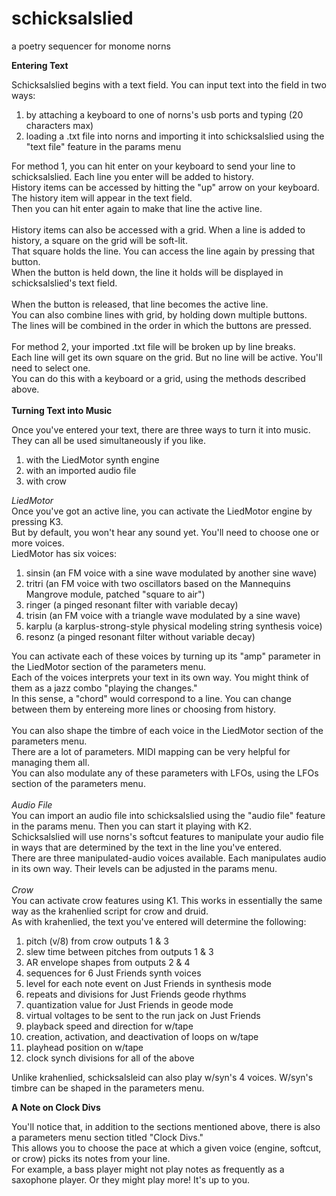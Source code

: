 # schicksalslied
a poetry sequencer for monome norns

<b>Entering Text</b>

Schicksalslied begins with a text field. You can input text into the field in two ways:
1) by attaching a keyboard to one of norns's usb ports and typing (20 characters max)
2) loading a .txt file into norns and importing it into schicksalslied using the "text file" feature in the params menu

For method 1, you can hit enter on your keyboard to send your line to schicksalslied. Each line you enter will be added to history.<br>
History items can be accessed by hitting the "up" arrow on your keyboard. The history item will appear in the text field.<br>
Then you can hit enter again to make that line the active line.<br>
<br>
History items can also be accessed with a grid. When a line is added to history, a square on the grid will be soft-lit.<br>
That square holds the line. You can access the line again by pressing that button.<br>
When the button is held down, the line it holds will be displayed in schicksalslied's text field.<br>
<br>
When the button is released, that line becomes the active line.<br>
You can also combine lines with grid, by holding down multiple buttons.<br>
The lines will be combined in the order in which the buttons are pressed.<br>
<br>
For method 2, your imported .txt file will be broken up by line breaks.<br>
Each line will get its own square on the grid. But no line will be active. You'll need to select one.<br>
You can do this with a keyboard or a grid, using the methods described above.<br>
<br>
<b>Turning Text into Music</b>

Once you've entered your text, there are three ways to turn it into music. They can all be used simultaneously if you like.
1) with the LiedMotor synth engine
2) with an imported audio file
3) with crow

<i>LiedMotor</i><br>
Once you've got an active line, you can activate the LiedMotor engine by pressing K3.<br>
But by default, you won't hear any sound yet. You'll need to choose one or more voices.<br>
LiedMotor has six voices:
1) sinsin (an FM voice with a sine wave modulated by another sine wave)
2) tritri (an FM voice with two oscillators based on the Mannequins Mangrove module, patched "square to air")
3) ringer (a pinged resonant filter with variable decay)
4) trisin (an FM voice with a triangle wave modulated by a sine wave)
5) karplu (a karplus-strong-style physical modeling string synthesis voice)
6) resonz (a pinged resonant filter without variable decay)

You can activate each of these voices by turning up its "amp" parameter in the LiedMotor section of the parameters menu.<br>
Each of the voices interprets your text in its own way. You might think of them as a jazz combo "playing the changes."<br>
In this sense, a "chord" would correspond to a line. You can change between them by entereing more lines or choosing from history.<br>
<br>
You can also shape the timbre of each voice in the LiedMotor section of the parameters menu.<br>
There are a lot of parameters. MIDI mapping can be very helpful for managing them all.<br>
You can also modulate any of these parameters with LFOs, using the LFOs section of the parameters menu.<br>
<br>
<i>Audio File</i><br>
You can import an audio file into schicksalslied using the "audio file" feature in the params menu. Then you can start it playing with K2.<br>
Schicksalslied will use norns's softcut features to manipulate your audio file in ways that are determined by the text in the line you've entered.<br>
There are three manipulated-audio voices available. Each manipulates audio in its own way. Their levels can be adjusted in the params menu.<br>
<br>
<i>Crow</i><br>
You can activate crow features using K1. This works in essentially the same way as the krahenlied script for crow and druid.<br>
As with krahenlied, the text you've entered will determine the following:
1) pitch (v/8) from crow outputs 1 & 3
2) slew time between pitches from outputs 1 & 3
3) AR envelope shapes from outputs 2 & 4
4) sequences for 6 Just Friends synth voices
5) level for each note event on Just Friends in synthesis mode
6) repeats and divisions for Just Friends geode rhythms
7) quantization value for Just Friends in geode mode
8) virtual voltages to be sent to the run jack on Just Friends
9) playback speed and direction for w/tape
10) creation, activation, and deactivation of loops on w/tape
11) playhead position on w/tape
12) clock synch divisions for all of the above

Unlike krahenlied, schicksalsleid can also play w/syn's 4 voices. W/syn's timbre can be shaped in the parameters menu.<br>

<b>A Note on Clock Divs</b>

You'll notice that, in addition to the sections mentioned above, there is also a parameters menu section titled "Clock Divs."<br>
This allows you to choose the pace at which a given voice (engine, softcut, or crow) picks its notes from your line.<br>
For example, a bass player might not play notes as frequently as a saxophone player. Or they might play more! It's up to you.
